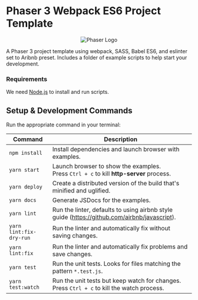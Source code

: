 # Phaser 3 Webpack ES6 Project Template

<p align="center"><img src="https://github.com/design1online/phaser3-es6-webpack-template/blob/master/assets/logo.png?raw=true" alt="Phaser Logo" title="Phaser 3 ES6 Template" /></p>

A Phaser 3 project template using webpack, SASS, Babel ES6, and eslinter set to Aribnb preset.
Includes a folder of example scripts to help start your development.

### Requirements

We need [Node.js](https://nodejs.org) to install and run scripts.

## Setup & Development Commands

Run the appropriate command in your terminal:

| Command | Description |
|---------|-------------|
| `npm install` | Install dependencies and launch browser with examples.|
| `yarn start` | Launch browser to show the examples.<br/>Press `Ctrl + c` to kill **http-server** process. |
| `yarn deploy` | Create a distributed version of the build that's minified and uglified. |
| `yarn docs` | Generate JSDocs for the examples. |
| `yarn lint` | Run the linter, defaults to using airbnb style guide (https://github.com/airbnb/javascript). |
| `yarn lint:fix-dry-run` | Run the linter and automatically fix without saving changes. |
| `yarn lint:fix` | Run the linter and automatically fix problems and save changes. |
| `yarn test` | Run the unit tests. Looks for files matching the pattern `*.test.js`. |
| `yarn test:watch` | Run the unit tests but keep watch for changes.<br/>Press `Ctrl + c` to kill the watch process. |
